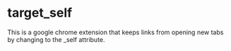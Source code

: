 target_self
===========

This is a google chrome extension that keeps links from opening new tabs by changing to the _self attribute.

